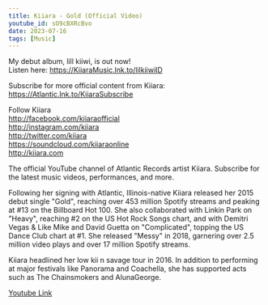 ```yaml
---
title: Kiiara - Gold (Official Video)
youtube_id: sO9cBXRcBvo
date: 2023-07-16
tags: [Music]
---
```

My debut album, lill kiiwi, is out now!  
Listen here: <https://KiiaraMusic.lnk.to/lilkiiwiID>  

Subscribe for more official content from Kiiara:  
<https://Atlantic.lnk.to/KiiaraSubscribe>  

Follow Kiiara  
<http://facebook.com/kiiaraofficial>  
<http://instagram.com/kiiara>  
<http://twitter.com/kiiara>  
<https://soundcloud.com/kiiaraonline>  
<http://kiiara.com>  

The official YouTube channel of Atlantic Records artist Kiiara. Subscribe for the latest music videos, performances, and more.  

Following her signing with Atlantic, Illinois-native Kiiara released her 2015 debut single "Gold", reaching over 453 million Spotify streams and peaking at #13 on the Billboard Hot 100. She also collaborated with Linkin Park on "Heavy", reaching #2 on the US Hot Rock Songs chart, and with Demitri Vegas & Like Mike and David Guetta on "Complicated", topping the US Dance Club chart at #1. She released "Messy" in 2018, garnering over 2.5 million video plays and over 17 million Spotify streams.  

Kiiara headlined her low kii n savage tour in 2016. In addition to performing at major festivals like Panorama and Coachella, she has supported acts such as The Chainsmokers and AlunaGeorge.  

[Youtube Link](https://www.youtube.com/watch?v=sO9cBXRcBvo)  
